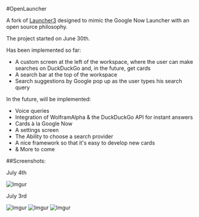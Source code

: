 #OpenLauncher

A fork of [Launcher3](https://github.com/geecko86/Launcher3) designed to mimic the Google Now Launcher with an open source philosophy.

The project started on June 30th.

Has been implemented so far:
* A custom screen at the left of the workspace, where the user can make searches on DuckDuckGo and, in the future, get cards
* A search bar at the top of the workspace
* Search suggestions by Google pop up as the user types his search query

In the future, will be implemented:

* Voice queries
* Integration of WolframAlpha & the DuckDuckGo API for instant answers
* Cards à la Google Now
* A settings screen
* The Ability to choose a search provider
* A nice framework so that it's easy to develop new cards
* & More to come


##Screenshots:

July 4th

![Imgur](https://i.imgur.com/2PkGJ0G.jpg)

July 3rd

![Imgur](https://i.imgur.com/z3PgiOh.jpg)
![Imgur](https://i.imgur.com/5XBw0bQ.png)
![Imgur](https://i.imgur.com/tNspywa.png)

